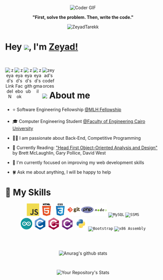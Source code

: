 <p align="center">

  <img src="https://media.giphy.com/media/SWoSkN6DxTszqIKEqv/giphy.gif" alt="Coder GIF" width="500" height="400">
  
</p>

<div align="center">

**"First, solve the problem. Then, write the code."**

 <!-- <a href="https://badges.pufler.dev">
    <img src="https://badges.pufler.dev/repos/ZeyadTarekk?&a=0"> 
    
  </a> -->

<!-- [![Repos Badge](https://badges.pufler.dev/repos/ZeyadTarekk)](https://badges.pufler.dev) -->
<img src="https://komarev.com/ghpvc/?username=ZeyadTarekk&label=Profile%20views&color=0e75b6&style=flat" alt="ZeyadTarekk" />

</div>

# Hey <img src="https://github.com/ZeyadTarekk/ZeyadTarekk/blob/main/wave.gif" width="40px">, I'm [Zeyad!](https://www.linkedin.com/in/zeyad-tarek/)

<br/>

<div align="center">

<!-- <a href="https://twitter.com/Zeyad_Tarek0"><img align="left" alt="zeyad | Twitter" width="30px" src="https://user-images.githubusercontent.com/76125650/141382461-299f5651-de09-4549-a801-91d11f4fe15e.png" draggable="false" /></a> -->

<a href="https://www.linkedin.com/in/zeyad-tarek/"><img align="left" alt="zeyad's LinkdeIN" width="30px" src="https://user-images.githubusercontent.com/76125650/140648921-7692f46e-76c4-47f6-8c1f-383841428bbe.png" draggable="false" /></a>

 <!-- <a href="https://www.facebook.com/zeyad.tarek.104/">
  <img align="left" alt="zeyad's Facebook" width="30px" src="https://image.flaticon.com/icons/svg/2111/2111342.svg" draggable="false" />
</a> -->

  <a href="https://www.facebook.com/zeyad.tarek.104/">
  <img align="left" alt="zeyad's Facebook" width="30px" src="https://user-images.githubusercontent.com/76125650/139602215-302fea84-764a-45f9-8ca2-d623ede28c3c.png" draggable="false" />
</a>

<!-- <a href="https://www.instagram.com/zeyad__tarek/">
  <img align="left" alt="zeyad's Instagram" width="30px" src="https://user-images.githubusercontent.com/76125650/141382540-72edfb69-b11e-4e61-81fd-9f0653da2162.png" draggable="false" /></a> -->
  
 <!-- <a href="https://github.com/ZeyadTarekk">
  <img align="left" alt="zeyad's github" width="30px" src="https://image.flaticon.com/icons/svg/2111/2111432.svg" draggable="false" />
</a> -->
  
  <a href="https://github.com/ZeyadTarekk">
  <img align="left" alt="zeyad's github" width="30px" src="https://user-images.githubusercontent.com/76125650/139602266-044d30d7-1ad5-4b59-a0db-bf0777dd8b7a.png" draggable="false" />
</a>

<a href="mailto:zeyad.ta01@gmail.com">
  <img align="left" alt="zeyad's gmail" width="30px" src="https://user-images.githubusercontent.com/76125650/141382583-1354ab1c-10a7-4605-a255-412ee57d2ad7.png" draggable="false" />
</a>

<a href="https://codeforces.com/profile/Zeyad_Tarek">
  <img align="left" alt="zeyad's codeforces" width="40px" src="https://github.com/ZeyadTarekk/ZeyadTarekk/blob/main/codeforces.png" draggable="false" />
</a>

</div>

<br />
<br />

# <img src="https://media.giphy.com/media/VgCDAzcKvsR6OM0uWg/giphy.gif" width="50" draggable="false" > About me
- ⭐ Software Engineering Fellowship <a href="https://fellowship.mlh.io/"> @MLH Fellowship </a> 
- 🎓 Computer Engineering Student <a href="http://eng.cu.edu.eg/ar/">@Faculty of Engineering Cairo University</a>
- 🏃‍♂️ I am passionate about Back-End, Competitive Programming
- 📖 Currently Reading: <a href="https://www.oreilly.com/library/view/head-first-object-oriented/0596008678/"> "Head First Object-Oriented Analysis and Design" </a> by Brett McLaughlin, Gary Pollice, David West

- 🚧 I'm currently focused on improving my web development skills

- 🍀 Ask me about anything, I will be happy to help

# 🧰 My Skills

<div align="center">

<code><img height="40" title="JavaScript" src="https://raw.githubusercontent.com/github/explore/80688e429a7d4ef2fca1e82350fe8e3517d3494d/topics/javascript/javascript.png"></code>
<code><img height="40" title="HTML" src="https://raw.githubusercontent.com/github/explore/80688e429a7d4ef2fca1e82350fe8e3517d3494d/topics/html/html.png"></code>
<code><img height="40" title="CSS" src="https://raw.githubusercontent.com/github/explore/80688e429a7d4ef2fca1e82350fe8e3517d3494d/topics/css/css.png"></code>
<code><img height="40" title="Git" src="https://raw.githubusercontent.com/github/explore/80688e429a7d4ef2fca1e82350fe8e3517d3494d/topics/git/git.png"></code>
<code><img height="40" title="PHP" src="https://raw.githubusercontent.com/github/explore/80688e429a7d4ef2fca1e82350fe8e3517d3494d/topics/php/php.png"></code>
<code><img height="40" title="NodeJs" src="https://raw.githubusercontent.com/devicons/devicon/master/icons/nodejs/nodejs-original-wordmark.svg"></code>
<code><img height="40" title="MySQL" src="https://github.com/ZeyadTarekk/ZeyadTarekk/blob/main/mysql1.png"></code>
<code><img height="40" title="SSMS" src="https://github.com/ZeyadTarekk/ZeyadTarekk/blob/main/ssms1.png"></code>
<br />
<code><img height="40" title="Arduino" src="https://raw.githubusercontent.com/github/explore/80688e429a7d4ef2fca1e82350fe8e3517d3494d/topics/arduino/arduino.png"></code>
<code><img height="40" title="C" src="https://raw.githubusercontent.com/devicons/devicon/master/icons/c/c-original.svg"></code>
<code><img height="40" title="C++" src="https://raw.githubusercontent.com/devicons/devicon/master/icons/cplusplus/cplusplus-original.svg"></code>
<code><img height="40" title="C#" src="https://raw.githubusercontent.com/devicons/devicon/master/icons/csharp/csharp-original.svg"></code>
<code><img height="40" title="Python" src="https://raw.githubusercontent.com/github/explore/80688e429a7d4ef2fca1e82350fe8e3517d3494d/topics/python/python.png"></code>
<code><img height="40" title="Bootstrap" src="https://github.com/ZeyadTarekk/ZeyadTarekk/blob/main/bootstrap.png"></code>
<code><img height="40" title="x86 Assembly" src="https://github.com/ZeyadTarekk/ZeyadTarekk/blob/main/asm.png"></code>

</div>

<br /><br />

<div align="center">

![Anurag's github stats](https://github-readme-stats.vercel.app/api?username=ZeyadTarekk&show_icons=true&theme=radical&count_private=true)

  <br>

![Your Repository's Stats](https://github-readme-stats.vercel.app/api/top-langs/?username=ZeyadTarekk&count_private=true&theme=radical)

<!-- ![ZeyadTarekk github streak](https://github-readme-streak-stats.herokuapp.com/?user=ZeyadTarekk&theme=radical&include_all_commits=true&count_private=true) -->

</div>
<!-- <h1 align="center">
   <br/>

  <img src="https://media.giphy.com/media/jpVnC65DmYeyRL4LHS/giphy.gif" width="20%">
</h1> -->
<!--
**ZeyadTarekk/ZeyadTarekk** is a ✨ _special_ ✨ repository because its `README.md` (this file) appears on your GitHub profile.

Here are some ideas to get you started:

- 🔭 I’m currently working on ...
- 🌱 I’m currently learning ...
- 👯 I’m looking to collaborate on ...
- 🤔 I’m looking for help with ...
- 💬 Ask me about ...
- 📫 How to reach me: ...
- 😄 Pronouns: ...
- ⚡ Fun fact: ...
  -->
